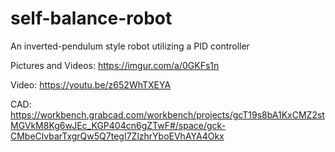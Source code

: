 # self-balance-robot
An inverted-pendulum style robot utilizing a PID controller

Pictures and Videos: https://imgur.com/a/0GKFs1n

Video: https://youtu.be/z652WhTXEYA

CAD: https://workbench.grabcad.com/workbench/projects/gcT19s8bA1KxCMZ2stMGVkM8Kg6wJEc_KGP404cn6gZTwF#/space/gck-CMbeClvbarTxgrQw5Q7tegI7ZlzhrYboEVhAYA4Okx
